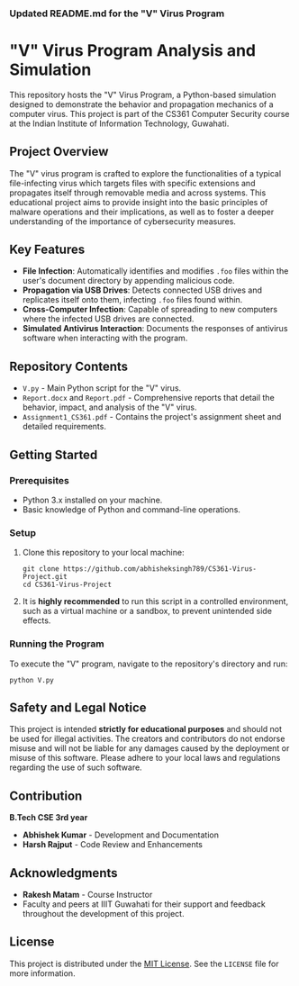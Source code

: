 ### Updated README.md for the "V" Virus Program


# "V" Virus Program Analysis and Simulation

This repository hosts the "V" Virus Program, a Python-based simulation designed to demonstrate the behavior and propagation mechanics of a computer virus. This project is part of the CS361 Computer Security course at the Indian Institute of Information Technology, Guwahati.

## Project Overview

The "V" virus program is crafted to explore the functionalities of a typical file-infecting virus which targets files with specific extensions and propagates itself through removable media and across systems. This educational project aims to provide insight into the basic principles of malware operations and their implications, as well as to foster a deeper understanding of the importance of cybersecurity measures.

## Key Features

- **File Infection**: Automatically identifies and modifies `.foo` files within the user's document directory by appending malicious code.
- **Propagation via USB Drives**: Detects connected USB drives and replicates itself onto them, infecting `.foo` files found within.
- **Cross-Computer Infection**: Capable of spreading to new computers where the infected USB drives are connected.
- **Simulated Antivirus Interaction**: Documents the responses of antivirus software when interacting with the program.

## Repository Contents

- `V.py` - Main Python script for the "V" virus.
- `Report.docx` and `Report.pdf` - Comprehensive reports that detail the behavior, impact, and analysis of the "V" virus.
- `Assignment1_CS361.pdf` - Contains the project's assignment sheet and detailed requirements.

## Getting Started

### Prerequisites

- Python 3.x installed on your machine.
- Basic knowledge of Python and command-line operations.

### Setup

1. Clone this repository to your local machine:
   ```
   git clone https://github.com/abhisheksingh789/CS361-Virus-Project.git
   cd CS361-Virus-Project
   ```

2. It is **highly recommended** to run this script in a controlled environment, such as a virtual machine or a sandbox, to prevent unintended side effects.

### Running the Program

To execute the "V" program, navigate to the repository's directory and run:
```
python V.py
```

## Safety and Legal Notice

This project is intended **strictly for educational purposes** and should not be used for illegal activities. The creators and contributors do not endorse misuse and will not be liable for any damages caused by the deployment or misuse of this software. Please adhere to your local laws and regulations regarding the use of such software.

## Contribution

**B.Tech CSE 3rd year**

- **Abhishek Kumar** - Development and Documentation
- **Harsh Rajput** - Code Review and Enhancements

## Acknowledgments

- **Rakesh Matam** - Course Instructor
- Faculty and peers at IIIT Guwahati for their support and feedback throughout the development of this project.

## License

This project is distributed under the [MIT License](./LICENSE). See the `LICENSE` file for more information.
